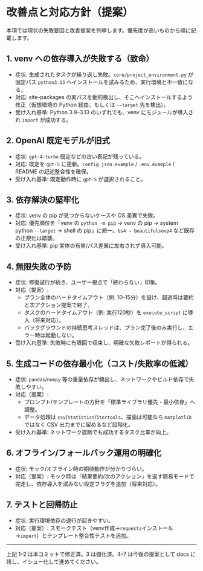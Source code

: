 # 改善点と対応方針（提案）

本項では現状の失敗要因と改善提案を列挙します。優先度が高いものから順に記載します。

## 1. venv への依存導入が失敗する（致命）
- 症状: 生成されたタスクが繰り返し失敗。`core/project_environment.py` が固定パス `python3.13` へインストールを試みるため、実行環境と不一致になる。
- 対応: site-packages の実パスを動的検出し、そこへインストールするよう修正（仮想環境の Python 経由、もしくは `--target` 先を検出）。
- 受け入れ基準: Python 3.9–3.13 のいずれでも、venv にモジュールが導入され `import` が成功する。

## 2. OpenAI 既定モデルが旧式
- 症状: `gpt-4-turbo` 既定などの古い表記が残っている。
- 対応: 既定を `gpt-5` に更新。`config.json.example` / `.env.example` / README の記述整合性を確保。
- 受け入れ基準: 既定動作時に `gpt-5` が選択されること。

## 3. 依存解決の堅牢化
- 症状: venv の pip が見つからないケースや OS 差異で失敗。
- 対応: 優先順位を「venv の `python -m pip` → venv の pip → system python `--target` → shell の pip」に統一。`bs4 → beautifulsoup4` など既存の正規化は踏襲。
- 受け入れ基準: pip 実体の有無/パス差異に左右されず導入可能。

## 4. 無限失敗の予防
- 症状: 修復試行が続き、ユーザー視点で「終わらない」印象。
- 対応（提案）:
  - プラン全体のハードタイムアウト（例: 10–15分）を設け、超過時は要約と次アクション提案で終了。
  - タスクのハードタイムアウト（例: 実行120秒）を `execute_script` に導入（将来対応）。
  - バックグラウンドの持続思考スレッドは、プラン完了後のみ実行し、エラー時は起動しない。
- 受け入れ基準: 失敗時に有限回で収束し、明確な失敗レポートが得られる。

## 5. 生成コードの依存最小化（コスト/失敗率の低減）
- 症状: `pandas`/`numpy` 等の重量依存が頻出し、ネットワークやビルド依存で失敗しやすい。
- 対応（提案）:
  - プロンプト/テンプレートの方針を「標準ライブラリ優先・最小依存」へ調整。
  - データ処理は `csv`/`statistics`/`itertools`、描画は可能なら `matplotlib` ではなく CSV 出力までに留めるなど段階化。
- 受け入れ基準: ネットワーク遮断でも成功するタスク比率が向上。

## 6. オフライン/フォールバック運用の明確化
- 症状: モック/オフライン時の期待動作が分かりづらい。
- 対応（提案）: モック時は「結果要約/次のアクション」を返す簡易モードで完走し、依存導入を試みない設定フラグを追加（将来対応）。

## 7. テストと回帰防止
- 症状: 実行環境依存の退行が起きやすい。
- 対応（提案）: スモークテスト（venv作成→`requests`インストール→`import`）とテンプレート整合性テストを追加。

---

上記 1–2 は本コミットで修正済。3 は強化済。4–7 は今後の提案として docs に残し、イシュー化して進めてください。
